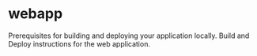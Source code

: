 # webapp
Prerequisites for building and deploying your application locally.
Build and Deploy instructions for the web application.